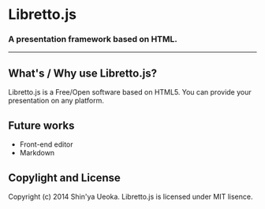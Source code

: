 # Libretto.js
### A presentation framework based on HTML.

* * *

What's / Why use Libretto.js?
--------------------------

Libretto.js is a Free/Open software based on HTML5.  You can provide your
presentation on any platform.


Future works
------------
* Front-end editor
* Markdown

Copylight and License
---------------------
Copyright (c) 2014 Shin'ya Ueoka. Libretto.js is licensed under MIT lisence.
